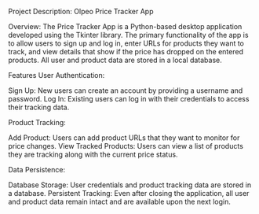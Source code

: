 Project Description: Olpeo Price Tracker App

Overview:
The Price Tracker App is a Python-based desktop application developed using the Tkinter library. The primary functionality of the app is to allow users to sign up and log in, enter URLs for products they want to track, and view details that show if the price has dropped on the entered products. All user and product data are stored in a local database.

Features
User Authentication:

Sign Up: New users can create an account by providing a username and password.
Log In: Existing users can log in with their credentials to access their tracking data.

Product Tracking:

Add Product: Users can add product URLs that they want to monitor for price changes.
View Tracked Products: Users can view a list of products they are tracking along with the current price status.

Data Persistence:

Database Storage: User credentials and product tracking data are  stored in a database.
Persistent Tracking: Even after closing the application, all user and product data remain intact and are available upon the next login.
